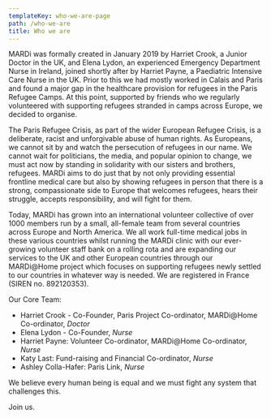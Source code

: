 ```yaml
---
templateKey: who-we-are-page
path: /who-we-are
title: Who we are
---
```

MARDi was formally created in January 2019 by Harriet Crook, a Junior Doctor in the UK, and Elena Lydon, an experienced Emergency Department Nurse in Ireland, joined shortly after by Harriet Payne, a Paediatric Intensive Care Nurse in the UK. Prior to this we had mostly worked in Calais and Paris and found a major gap in the healthcare provision for refugees in the Paris Refugee Camps. At this point, supported by friends who we regularly volunteered with supporting refugees stranded in camps across Europe, we decided to organise.

The Paris Refugee Crisis, as part of the wider European Refugee Crisis, is a deliberate, racist and unforgivable abuse of human rights. As Europeans, we cannot sit by and watch the persecution of refugees in our name. We cannot wait for politicians, the media, and popular opinion to change, we must act now by standing in solidarity with our sisters and brothers, refugees. MARDi aims to do just that by not only providing essential frontline medical care but also by showing refugees in person that there is a strong, compassionate side to Europe that welcomes refugees, hears their struggle, accepts responsibility, and will fight for them.

Today, MARDi has grown into an international volunteer collective of over 1000 members run by a small, all-female team from several countries across Europe and North America. We all work full-time medical jobs in these various countries whilst running the MARDi clinic with our ever-growing volunteer staff bank on a rolling rota and are expanding our services to the UK and other European countries through our MARDi@Home project which focuses on supporting refugees newly settled to our countries in whatever way is needed. We are registered in France (SIREN no. 892120353).

Our Core Team:

* Harriet Crook - Co-Founder, Paris Project Co-ordinator, MARDi@Home Co-ordinator, *Doctor*
* Elena Lydon - Co-Founder, *Nurse*
* Harriet Payne: Volunteer Co-ordinator, MARDi@Home Co-ordinator, *Nurse*
* Katy Last: Fund-raising and Financial Co-ordinator, *Nurse*
* Ashley Colla-Hafer: Paris Link, *Nurse*

We believe every human being is equal and we must fight any system that challenges this.

Join us.
